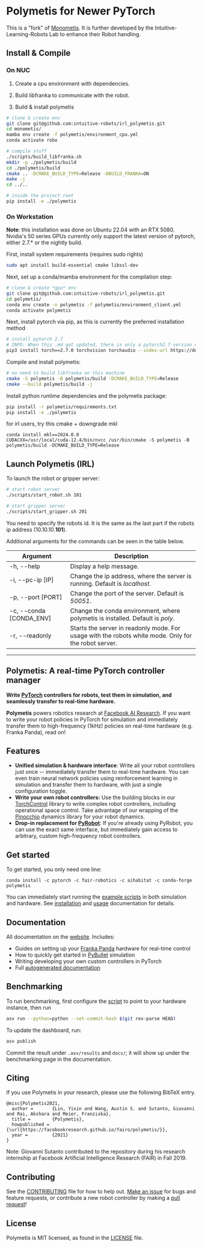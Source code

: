 # Polymetis for Newer PyTorch

This is a "fork" of [Monometis](https://github.com/hengyuan-hu/monometis).
It is further developed by the Intuitive-Learning-Robots Lab to enhance their Robot handling.

## Install & Compile

### On NUC

1) Create a cpu environment with dependencies.

2) Build libfranka to communicate with the robot.

3) Build & install polymetis

```bash
# clone & create env
git clone git@github.com:intuitive-robots/irl_polymetis.git
cd monometis/
mamba env create -f polymetis/environment_cpu.yml
conda activate robo

# compile stuff
./scripts/build_libfranka.sh
mkdir -p ./polymetis/build
cd ./polymetis/build
cmake .. -DCMAKE_BUILD_TYPE=Release -DBUILD_FRANKA=ON
make -j
cd ../..

# inside the project root
pip install -e ./polymetis
```

### On Workstation

**Note**: this installation was done on Ubuntu 22.04 with an RTX 5080.
Nvidia's 50 series GPUs currently only support the latest version of pytorch, either 2.7.* or the nightly build.


First, install system requirements (requires sudo rights)

```bash
sudo apt install build-essential cmake libssl-dev
```

Next, set up a conda/mamba environment for the compilation step:

```bash
# clone & create *gpu* env
git clone git@github.com:intuitive-robots/irl_polymetis.git
cd polymetis/
conda env create -n polymetis -f polymetis/environment_client.yml
conda activate polymetis
```

Next, install pytorch via pip, as this is currently the preferred installation method

```bash
# install pytorch 2.7
# INFO: When this .md got updated, there is only a pytorch2.7 version which is on the test wheel. I assume in near future, a stable version of pytorch 2.7 will released. Please add then to the environment.yml files again!
pip3 install torch==2.7.0 torchvision torchaudio --index-url https://download.pytorch.org/whl/test/cu128
```

Compile and install polymetis:

```bash
# no need to build libfranka on this machine
cmake -S polymetis -B polymetis/build -DCMAKE_BUILD_TYPE=Release
cmake --build polymetis/build -j
```

Install python runtime dependencies and the polymetis package:
```bash
pip install -r polymetis/requirements.txt
pip install -e ./polymetis
```

for irl users, try this cmake + downgrade mkl
```
conda install mkl==2024.0.0
CUDACXX=/usr/local/cuda-12.4/bin/nvcc /usr/bin/cmake -S polymetis -B polymetis/build -DCMAKE_BUILD_TYPE=Release
```

## Launch Polymetis (IRL)

To launch the robot or gripper server:

```bash
# start robot server
./scripts/start_robot.sh 101

# start gripper server
./scripts/start_gripper.sh 201
```

You need to specify the robots id. It is the same as the last part if the robots ip address (10.10.10.**101**).

Additional arguments for the commands can be seen in the table below.

Argument                | Description
----------------------- | -----------
-h, --help              | Display a help message.
-i, --pc-ip [IP]        | Change the ip address, where the server is running. Default is *localhost*.
-p, --port [PORT]       | Change the port of the server. Default is *50051*.
-c, --conda [CONDA_ENV] | Change the conda environment, where polymetis is installed. Default is *poly*.
-r, --readonly          | Starts the server in readonly mode. For usage with the robots white mode. Only for the robot server.

---

## Polymetis: A real-time PyTorch controller manager

**Write [PyTorch](http://pytorch.org/) controllers for robots, test them in simulation, and seamlessly transfer to real-time hardware.**

**Polymetis** powers robotics research at [Facebook AI Research](https://ai.facebook.com/). If you want to write your robot policies in PyTorch for simulation and immediately transfer them to high-frequency (1kHz) policies on real-time hardware (e.g. Franka Panda), read on!

## Features

- **Unified simulation & hardware interface**: Write all your robot controllers just once -- immediately transfer them to real-time hardware. You can even train neural network policies using reinforcement learning in simulation and transfer them to hardware, with just a single configuration toggle.
- **Write your own robot controllers:** Use the building blocks in our [TorchControl](https://facebookresearch.github.io/fairo/polymetis/torchcontrol-doc.html) library to write complex robot controllers, including operational space control. Take advantage of our wrapping of the [Pinocchio](https://github.com/stack-of-tasks/pinocchio) dynamics library for your robot dynamics.
- **Drop-in replacement for [PyRobot](https://pyrobot.org/)**: If you're already using PyRobot, you can use the exact same interface, but immediately gain access to arbitrary, custom high-frequency robot controllers.

## Get started

To get started, you only need one line:

```
conda install -c pytorch -c fair-robotics -c aihabitat -c conda-forge polymetis
```

You can immediately start running the [example scripts](https://github.com/facebookresearch/fairo/tree/main/polymetis/examples) in both simulation and hardware. See [installation](https://facebookresearch.github.io/fairo/polymetis/installation.html) and [usage](https://facebookresearch.github.io/fairo/polymetis/usage.html) documentation for details.

## Documentation

All documentation on the [website](https://facebookresearch.github.io/fairo/polymetis/). Includes:

- Guides on setting up your [Franka Panda](https://frankaemika.github.io/docs/libfranka.html) hardware for real-time control
- How to quickly get started in [PyBullet](https://github.com/bulletphysics/bullet30) simulation
- Writing developing your own custom controllers in PyTorch
- Full [autogenerated documentation](https://facebookresearch.github.io/fairo/polymetis/modules.html)

## Benchmarking

To run benchmarking, first configure the [script](polymetis/tests/python/polymetis/benchmarks/benchmark_robustness.py) to point to your hardware instance, then run

```bash
asv run --python=python --set-commit-hash $(git rev-parse HEAD)
```

To update the dashboard, run:

```bash
asv publish
```

Commit the result under `.asv/results` and `docs/`; it will show up under the benchmarking page in the documentation.

## Citing
If you use Polymetis in your research, please use the following BibTeX entry.
```
@misc{Polymetis2021,
  author =       {Lin, Yixin and Wang, Austin S. and Sutanto, Giovanni and Rai, Akshara and Meier, Franziska},
  title =        {Polymetis},
  howpublished = {\url{https://facebookresearch.github.io/fairo/polymetis/}},
  year =         {2021}
}
```

Note: Giovanni Sutanto contributed to the repository during his research internship at Facebook Artificial Intelligence Research (FAIR) in Fall 2019.

## Contributing

See the [CONTRIBUTING](CONTRIBUTING.md) file for how to help out. [Make an issue](https://github.com/facebookresearch/fairo/issues/new/choose) for bugs and feature requests, or contribute a new robot controller by making a [pull request](https://github.com/facebookresearch/fairo/pulls)!

## License
Polymetis is MIT licensed, as found in the [LICENSE](LICENSE) file.
